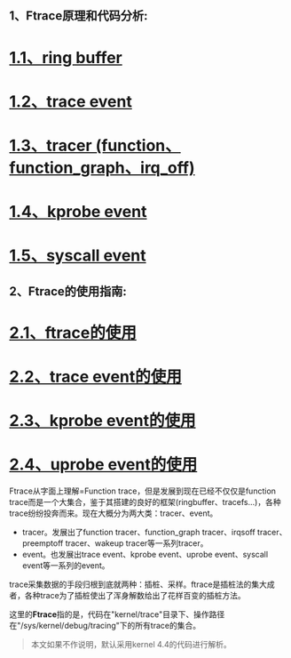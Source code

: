 
## 1、Ftrace原理和代码分析:

# [1.1、ring buffer](./ftrace_ringbuffer.md)

# [1.2、trace event](./ftrace_trace_event.md)

# [1.3、tracer (function、function_graph、irq_off) ](./ftrace_tracer.md)

# [1.4、kprobe event](./ftrace_kprobe_event.md)

# [1.5、syscall event](./ftrace_syscall_event.md)

## 2、Ftrace的使用指南:

# [2.1、ftrace的使用](./ftrace_use_ftrace.md)

# [2.2、trace event的使用](./ftrace_use_trace_event.md)

# [2.3、kprobe event的使用](./ftrace_use_kprobe_event.md)

# [2.4、uprobe event的使用](./ftrace_use_uprobe_event.md)

Ftrace从字面上理解=Function trace，但是发展到现在已经不仅仅是function trace而是一个大集合，鉴于其搭建的良好的框架(ringbuffer、tracefs...)，各种trace纷纷投奔而来。现在大概分为两大类：tracer、event。

- tracer。发展出了function tracer、function_graph tracer、irqsoff tracer、preemptoff tracer、wakeup tracer等一系列tracer。
- event。也发展出trace event、kprobe event、uprobe event、syscall event等一系列的event。

trace采集数据的手段归根到底就两种：插桩、采样。ftrace是插桩法的集大成者，各种trace为了插桩使出了浑身解数给出了花样百变的插桩方法。

这里的**Ftrace**指的是，代码在"kernel/trace"目录下、操作路径在"/sys/kernel/debug/tracing"下的所有trace的集合。

> 本文如果不作说明，默认采用kernel 4.4的代码进行解析。




